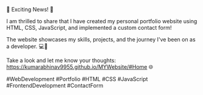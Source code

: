 🌟 Exciting News! 🌟

I am thrilled to share that I have created my personal portfolio website using HTML, CSS, JavaScript, and implemented a custom contact form!

The website showcases my skills, projects, and the journey I've been on as a developer. 💻🔧

Take a look and let me know your thoughts: https://kumarabhinav9955.github.io/MYWebsite/#Home 🌐

#WebDevelopment #Portfolio #HTML #CSS #JavaScript #FrontendDevelopment #ContactForm
